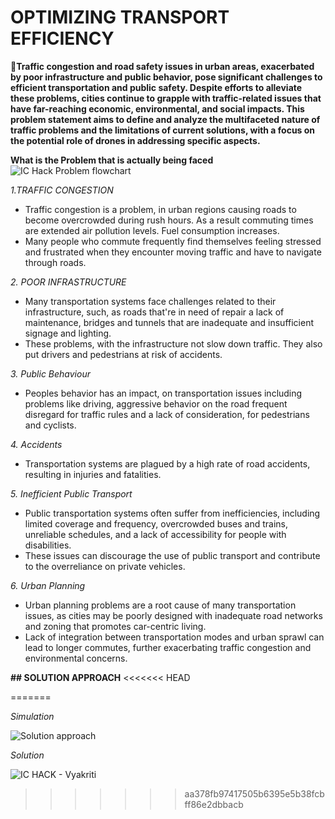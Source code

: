 # OPTIMIZING TRANSPORT EFFICIENCY

**🚦Traffic congestion and road safety issues in urban areas, exacerbated by poor infrastructure and public behavior, pose significant challenges to efficient transportation and public safety. Despite efforts to alleviate these problems, cities continue to grapple with traffic-related issues that have far-reaching economic, environmental, and social impacts. This problem statement aims to define and analyze the multifaceted nature of traffic problems and the limitations of current solutions, with a focus on the potential role of drones in addressing specific aspects.** 

**What is the Problem that is actually being faced**
![IC Hack Problem flowchart](https://github.com/nimriti2003/TEAM-VYAKRITI_IC-HACK/assets/118421155/102dbe83-6554-4792-a921-e0f89804c952)

 *1.TRAFFIC CONGESTION*
 * Traffic congestion is a problem, in urban regions causing roads to become overcrowded during rush hours. As a result commuting times are extended air pollution levels. Fuel consumption increases.
 * Many people who commute frequently find themselves feeling stressed and frustrated when they encounter moving traffic and have to navigate through roads.

 *2. POOR INFRASTRUCTURE*
 * Many transportation systems face challenges related to their infrastructure, such, as roads that're in need of repair a lack of maintenance, bridges and tunnels that are inadequate and insufficient signage and lighting.
 * These problems, with the infrastructure not slow down traffic. They also put drivers and pedestrians at risk of accidents.

 *3. Public Behaviour*
 * Peoples behavior has an impact, on transportation issues including problems like driving, aggressive behavior on the road frequent disregard for traffic rules and a lack of consideration, for pedestrians and cyclists.

 *4. Accidents*
 * Transportation systems are plagued by a high rate of road accidents, resulting in injuries and fatalities.

 *5. Inefficient Public Transport*
 * Public transportation systems often suffer from inefficiencies, including limited coverage and frequency, overcrowded buses and trains, unreliable schedules, and a lack of accessibility for people with disabilities.
 * These issues can discourage the use of public transport and contribute to the overreliance on private vehicles.

 *6. Urban Planning*
 * Urban planning problems are a root cause of many transportation issues, as cities may be poorly designed with inadequate road networks and zoning that promotes car-centric living.
 * Lack of integration between transportation modes and urban sprawl can lead to longer commutes, further exacerbating traffic congestion and environmental concerns.

 **## SOLUTION APPROACH**
<<<<<<< HEAD
  
=======
 
 *Simulation*
 
 ![Solution approach](https://github.com/nimriti2003/TEAM-VYAKRITI_IC-HACK/assets/118421155/9f01ba2e-a010-4662-9035-024a0765175d)

 
*Solution*

![IC HACK - Vyakriti](https://github.com/nimriti2003/TEAM-VYAKRITI_IC-HACK/assets/118421155/8fff337d-f3e4-4f12-b79c-2a46a8754ce3)
>>>>>>> aa378fb97417505b6395e5b38fcbff86e2dbbacb
